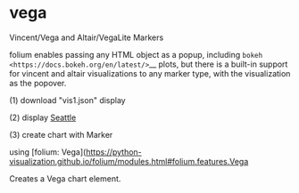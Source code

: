 vega
===============

Vincent/Vega and Altair/VegaLite Markers

folium enables passing any HTML object as a popup, including `bokeh <https://docs.bokeh.org/en/latest/>`__ plots, 
but there is a built-in support for vincent and altair visualizations to any marker type, with the visualization as the popover.

(1) download "vis1.json"
display

(2) display [Seattle](https://en.wikipedia.org/wiki/Seattle)

(3) create chart with Marker

using
[folium: Vega](https://python-visualization.github.io/folium/modules.html#folium.features.Vega

Creates a Vega chart element.


